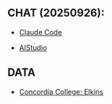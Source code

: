## CHAT (20250926):

* [Claude Code](https://claude.ai/public/artifacts/a6009ed1-7102-45c2-a228-97897afec112)

* [AIStudio](https://aistudio.google.com/prompts/1VpCSZS6P5pHJ5mj4JUqofCb3WFLYUfdO)

## DATA

* [Concordia College: Elkins](https://video.ibm.com/recorded/134516112)

